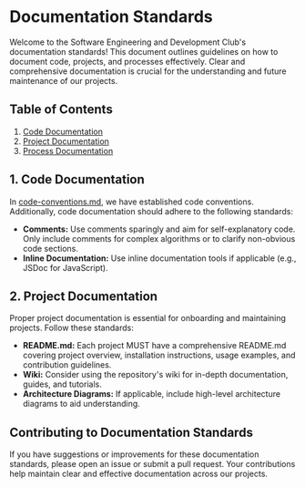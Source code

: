 # Documentation Standards

Welcome to the Software Engineering and Development Club's documentation standards! This document outlines guidelines on how to document code, projects, and processes effectively. Clear and comprehensive documentation is crucial for the understanding and future maintenance of our projects.

## Table of Contents

1. [Code Documentation](#code-documentation)
2. [Project Documentation](#project-documentation)
3. [Process Documentation](#process-documentation)

## 1. Code Documentation

In [code-conventions.md](code-conventions.md), we have established code conventions. Additionally, code documentation should adhere to the following standards:

- **Comments:** Use comments sparingly and aim for self-explanatory code. Only include comments for complex algorithms or to clarify non-obvious code sections.
- **Inline Documentation:** Use inline documentation tools if applicable (e.g., JSDoc for JavaScript).

## 2. Project Documentation

Proper project documentation is essential for onboarding and maintaining projects. Follow these standards:

- **README.md:** Each project MUST have a comprehensive README.md covering project overview, installation instructions, usage examples, and contribution guidelines.
- **Wiki:** Consider using the repository's wiki for in-depth documentation, guides, and tutorials.
- **Architecture Diagrams:** If applicable, include high-level architecture diagrams to aid understanding.

## Contributing to Documentation Standards

If you have suggestions or improvements for these documentation standards, please open an issue or submit a pull request. Your contributions help maintain clear and effective documentation across our projects.

